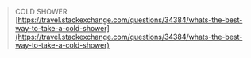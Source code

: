 > COLD SHOWER [https://travel.stackexchange.com/questions/34384/whats-the-best-way-to-take-a-cold-shower](https://travel.stackexchange.com/questions/34384/whats-the-best-way-to-take-a-cold-shower)
